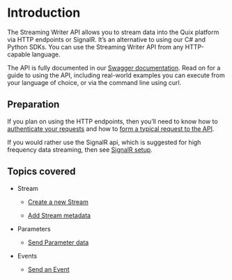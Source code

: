 # Introduction

The Streaming Writer API allows you to stream data into the Quix
platform via HTTP endpoints or SignalR. It’s an alternative to using our
C\# and Python SDKs. You can use the Streaming Writer API from any
HTTP-capable language.

The API is fully documented in our [Swagger
documentation](get-swagger.md). Read on for a
guide to using the API, including real-world examples you can execute
from your language of choice, or via the command line using curl.

## Preparation

If you plan on using the HTTP endpoints, then you’ll need to know how to
[authenticate your requests](./apis/streaming-writer-api/authenticate)
and how to [form a typical request to the
API](request.md).

If you would rather use the SignalR api, which is suggested for high
frequency data streaming, then see [SignalR setup](./apis/streaming-reader-api/signalr).

## Topics covered

  - Stream
    
      - [Create a new Stream](./apis/streaming-writer-api/create-stream)
    
      - [Add Stream metadata](./apis/streaming-writer-api/stream-metadata)

  - Parameters
    
      - [Send Parameter data](./apis/streaming-writer-api/send-data)

  - Events
    
      - [Send an Event](./apis/streaming-writer-api/send-event)

